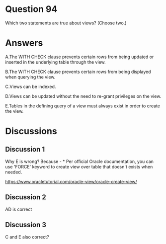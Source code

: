 # Question 94
Which two statements are true about views? (Choose two.)

# Answers
A.The WITH CHECK clause prevents certain rows from being updated or inserted in the underlying table through the view.

B.The WITH CHECK clause prevents certain rows from being displayed when querying the view.

C.Views can be indexed.

D.Views can be updated without the need to re-grant privileges on the view.

E.Tables in the defining query of a view must always exist in order to create the view.

# Discussions
## Discussion 1
Why E is wrong? Because - * Per official Oracle documentation, you can use 'FORCE' keyword to create view over table that doesn't exists when needed.

https://www.oracletutorial.com/oracle-view/oracle-create-view/

## Discussion 2
AD is correct

## Discussion 3
C and E also correct?

